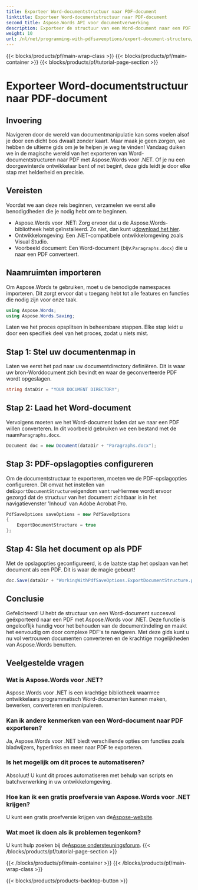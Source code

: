 ```yaml
---
title: Exporteer Word-documentstructuur naar PDF-document
linktitle: Exporteer Word-documentstructuur naar PDF-document
second_title: Aspose.Words API voor documentverwerking
description: Exporteer de structuur van een Word-document naar een PDF met Aspose.Words voor .NET. Volg onze stapsgewijze handleiding om de documentindeling te behouden en de PDF-navigatie te verbeteren.
weight: 10
url: /nl/net/programming-with-pdfsaveoptions/export-document-structure/
---
```


{{< blocks/products/pf/main-wrap-class >}}
{{< blocks/products/pf/main-container >}}
{{< blocks/products/pf/tutorial-page-section >}}

# Exporteer Word-documentstructuur naar PDF-document

## Invoering

Navigeren door de wereld van documentmanipulatie kan soms voelen alsof je door een dicht bos dwaalt zonder kaart. Maar maak je geen zorgen, we hebben de ultieme gids om je te helpen je weg te vinden! Vandaag duiken we in de magische wereld van het exporteren van Word-documentstructuren naar PDF met Aspose.Words voor .NET. Of je nu een doorgewinterde ontwikkelaar bent of net begint, deze gids leidt je door elke stap met helderheid en precisie.

## Vereisten

Voordat we aan deze reis beginnen, verzamelen we eerst alle benodigdheden die je nodig hebt om te beginnen.

- Aspose.Words voor .NET: Zorg ervoor dat u de Aspose.Words-bibliotheek hebt geïnstalleerd. Zo niet, dan kunt u[download het hier](https://releases.aspose.com/words/net/).
- Ontwikkelomgeving: Een .NET-compatibele ontwikkelomgeving zoals Visual Studio.
-  Voorbeeld document: Een Word-document (bijv.`Paragraphs.docx`) die u naar een PDF converteert.

## Naamruimten importeren

Om Aspose.Words te gebruiken, moet u de benodigde namespaces importeren. Dit zorgt ervoor dat u toegang hebt tot alle features en functies die nodig zijn voor onze taak.

```csharp
using Aspose.Words;
using Aspose.Words.Saving;
```

Laten we het proces opsplitsen in beheersbare stappen. Elke stap leidt u door een specifiek deel van het proces, zodat u niets mist.

## Stap 1: Stel uw documentenmap in

Laten we eerst het pad naar uw documentdirectory definiëren. Dit is waar uw bron-Worddocument zich bevindt en waar de geconverteerde PDF wordt opgeslagen.

```csharp
string dataDir = "YOUR DOCUMENT DIRECTORY";
```

## Stap 2: Laad het Word-document

 Vervolgens moeten we het Word-document laden dat we naar een PDF willen converteren. In dit voorbeeld gebruiken we een bestand met de naam`Paragraphs.docx`.

```csharp
Document doc = new Document(dataDir + "Paragraphs.docx");
```

## Stap 3: PDF-opslagopties configureren

 Om de documentstructuur te exporteren, moeten we de PDF-opslagopties configureren. Dit omvat het instellen van de`ExportDocumentStructure`eigendom van`true`Hiermee wordt ervoor gezorgd dat de structuur van het document zichtbaar is in het navigatievenster 'Inhoud' van Adobe Acrobat Pro.

```csharp
PdfSaveOptions saveOptions = new PdfSaveOptions
{
    ExportDocumentStructure = true
};
```

## Stap 4: Sla het document op als PDF

Met de opslagopties geconfigureerd, is de laatste stap het opslaan van het document als een PDF. Dit is waar de magie gebeurt!

```csharp
doc.Save(dataDir + "WorkingWithPdfSaveOptions.ExportDocumentStructure.pdf", saveOptions);
```

## Conclusie

Gefeliciteerd! U hebt de structuur van een Word-document succesvol geëxporteerd naar een PDF met Aspose.Words voor .NET. Deze functie is ongelooflijk handig voor het behouden van de documentindeling en maakt het eenvoudig om door complexe PDF's te navigeren. Met deze gids kunt u nu vol vertrouwen documenten converteren en de krachtige mogelijkheden van Aspose.Words benutten.

## Veelgestelde vragen

### Wat is Aspose.Words voor .NET?
Aspose.Words voor .NET is een krachtige bibliotheek waarmee ontwikkelaars programmatisch Word-documenten kunnen maken, bewerken, converteren en manipuleren.

### Kan ik andere kenmerken van een Word-document naar PDF exporteren?
Ja, Aspose.Words voor .NET biedt verschillende opties om functies zoals bladwijzers, hyperlinks en meer naar PDF te exporteren.

### Is het mogelijk om dit proces te automatiseren?
Absoluut! U kunt dit proces automatiseren met behulp van scripts en batchverwerking in uw ontwikkelomgeving.

### Hoe kan ik een gratis proefversie van Aspose.Words voor .NET krijgen?
 U kunt een gratis proefversie krijgen van de[Aspose-website](https://releases.aspose.com/).

### Wat moet ik doen als ik problemen tegenkom?
 U kunt hulp zoeken bij de[Aspose ondersteuningsforum](https://forum.aspose.com/c/words/8).
{{< /blocks/products/pf/tutorial-page-section >}}

{{< /blocks/products/pf/main-container >}}
{{< /blocks/products/pf/main-wrap-class >}}

{{< blocks/products/products-backtop-button >}}

